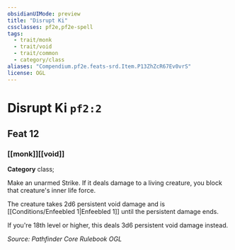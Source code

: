 ```yaml
---
obsidianUIMode: preview
title: "Disrupt Ki"
cssclasses: pf2e,pf2e-spell
tags:
  - trait/monk
  - trait/void
  - trait/common
  - category/class
aliases: "Compendium.pf2e.feats-srd.Item.P13ZhZcR67Ev0vrS"
license: OGL
---
```

# Disrupt Ki `pf2:2`
## Feat 12
### [[monk]][[void]]

**Category** class; 




Make an unarmed Strike. If it deals damage to a living creature, you block that creature's inner life force.

The creature takes 2d6 persistent void damage and is [[Conditions/Enfeebled 1|Enfeebled 1]] until the persistent damage ends.

If you're 18th level or higher, this deals 3d6 persistent void damage instead.

*Source: Pathfinder Core Rulebook*
*OGL*